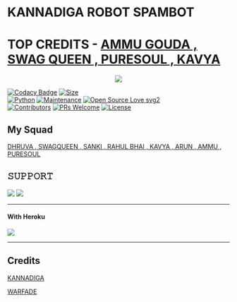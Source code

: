 # KANNADIGA ROBOT SPAMBOT
# TOP CREDITS - [AMMU GOUDA , SWAG QUEEN , PURESOUL , KAVYA](https://t.me/parama_sundari)
<p align="center">
  <img src="https://telegra.ph/file/d336651ca60a7a122f524.jpg">
</p>


[![Codacy Badge](https://api.codacy.com/project/badge/Grade/f7c51539e67b483bb8d7749acca51d3a)](https://app.codacy.com/gh/MR-KANNADIGA/ROBOTSPAM?utm_source=github.com&utm_medium=referral&utm_content=MR-KANNADIGA/ROBOTSPAM&utm_campaign=Badge_Grade_Settings)
[![Size](https://img.shields.io/github/repo-size/sameerpanthi/deadly-spam-bot?style=flat-square&color=green)](https://github.com/MR-KANNADIGA/ROBOTSPAM/)   
[![Python](https://img.shields.io/badge/Python-v3.9-blue)](https://www.python.org/)
[![Maintenance](https://img.shields.io/badge/Maintained%3F-yes-green.svg)](https://github.com/MR-KANNADIGA/ROBOTSPAM/graphs/commit-activity)
[![Open Source Love svg2](https://badges.frapsoft.com/os/v2/open-source.svg?v=103)](https://github.com/MR-KANNADIGA/ROBOTSPAM)   
[![Contributors](https://img.shields.io/github/contributors/MR-KANNADIGA/ROBOTSPAM?style=flat-square&color=green)](https://github.com/MR-KANNADIGA/ROBOTSPAM/graphs/contributors)
[![PRs Welcome](https://img.shields.io/badge/PRs-welcome-brightgreen.svg?style=flat-square)](https://makeapullrequest.com)
[![License](https://img.shields.io/badge/License-AGPL-blue)](https://github.com/MR-KANNADIGA/ROBOTSPAM/blob/main/LICENSE)

## My Squad
[DHRUVA , SWAGQUEEN , SANKI , RAHUL BHAI , KAVYA , ARUN , AMMU , PURESOUL](t.me/dangerous_kannadigaru)


## 𝚂𝚄𝙿𝙿𝙾𝚁𝚃 
                          
<a href="https://t.me/NAAN_1_KANNADIGA"><img src="https://img.shields.io/badge/Join-SUPPORT%20GROUP-red.svg?logo=Telegram"></a>
<a href="https://t.me/KANNADIGA_BOTS"><img src="https://img.shields.io/badge/Join-SUPPORT%20CHANNEL-red.svg?logo=Telegram"></a>

-------------------------------------------------

#### With Heroku

<a href="https://www.heroku.com/deploy?template=https://github.com/MR-KANNADIGA/ROBOTSPAM">
  <img src="https://www.herokucdn.com/deploy/button.svg">
</a>


-------------------------------------------------

## Credits 


[KANNADIGA](t.me/MR_PROFESSOR_AGORA)<p>
[WARFADE](t.me/WarFade)

